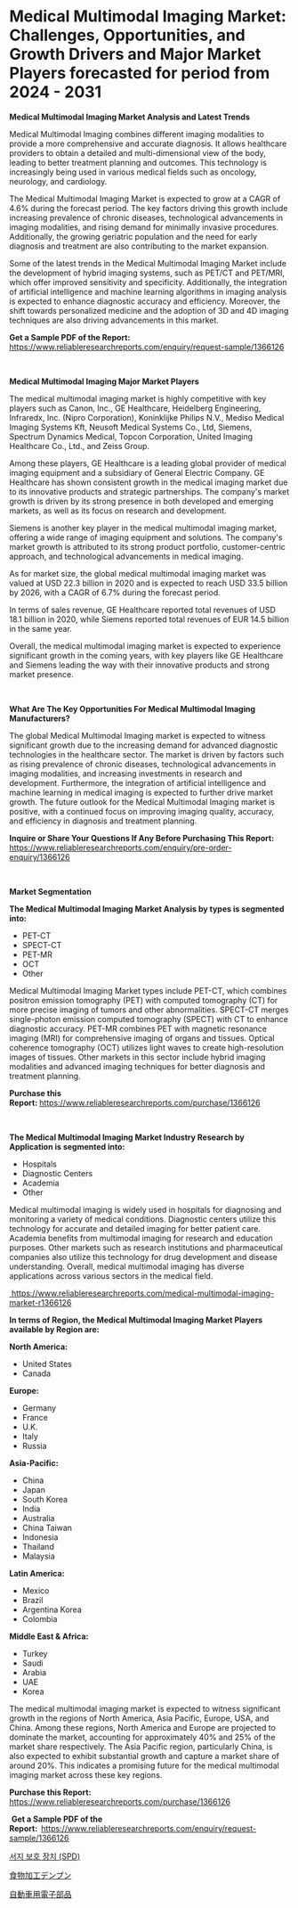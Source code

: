 <p><h1>Medical Multimodal Imaging Market: Challenges, Opportunities, and Growth Drivers and Major Market Players forecasted for period from 2024 - 2031</h1></p><p><strong>Medical Multimodal Imaging Market Analysis and Latest Trends</strong></p>
<p><p> Medical Multimodal Imaging combines different imaging modalities to provide a more comprehensive and accurate diagnosis. It allows healthcare providers to obtain a detailed and multi-dimensional view of the body, leading to better treatment planning and outcomes. This technology is increasingly being used in various medical fields such as oncology, neurology, and cardiology.</p><p>The Medical Multimodal Imaging Market is expected to grow at a CAGR of 4.6% during the forecast period. The key factors driving this growth include increasing prevalence of chronic diseases, technological advancements in imaging modalities, and rising demand for minimally invasive procedures. Additionally, the growing geriatric population and the need for early diagnosis and treatment are also contributing to the market expansion.</p><p>Some of the latest trends in the Medical Multimodal Imaging Market include the development of hybrid imaging systems, such as PET/CT and PET/MRI, which offer improved sensitivity and specificity. Additionally, the integration of artificial intelligence and machine learning algorithms in imaging analysis is expected to enhance diagnostic accuracy and efficiency. Moreover, the shift towards personalized medicine and the adoption of 3D and 4D imaging techniques are also driving advancements in this market.</p></p>
<p><strong>Get a Sample PDF of the Report:&nbsp;</strong> <a href="https://www.reliableresearchreports.com/enquiry/request-sample/1366126">https://www.reliableresearchreports.com/enquiry/request-sample/1366126</a></p>
<p>&nbsp;</p>
<p><strong>Medical Multimodal Imaging Major Market Players</strong></p>
<p><p>The medical multimodal imaging market is highly competitive with key players such as Canon, Inc., GE Healthcare, Heidelberg Engineering, Infraredx, Inc. (Nipro Corporation), Koninklijke Philips N.V., Mediso Medical Imaging Systems Kft, Neusoft Medical Systems Co., Ltd, Siemens, Spectrum Dynamics Medical, Topcon Corporation, United Imaging Healthcare Co., Ltd., and Zeiss Group.</p><p>Among these players, GE Healthcare is a leading global provider of medical imaging equipment and a subsidiary of General Electric Company. GE Healthcare has shown consistent growth in the medical imaging market due to its innovative products and strategic partnerships. The company's market growth is driven by its strong presence in both developed and emerging markets, as well as its focus on research and development.</p><p>Siemens is another key player in the medical multimodal imaging market, offering a wide range of imaging equipment and solutions. The company's market growth is attributed to its strong product portfolio, customer-centric approach, and technological advancements in medical imaging.</p><p>As for market size, the global medical multimodal imaging market was valued at USD 22.3 billion in 2020 and is expected to reach USD 33.5 billion by 2026, with a CAGR of 6.7% during the forecast period.</p><p>In terms of sales revenue, GE Healthcare reported total revenues of USD 18.1 billion in 2020, while Siemens reported total revenues of EUR 14.5 billion in the same year.</p><p>Overall, the medical multimodal imaging market is expected to experience significant growth in the coming years, with key players like GE Healthcare and Siemens leading the way with their innovative products and strong market presence.</p></p>
<p>&nbsp;</p>
<p><strong>What Are The Key Opportunities For Medical Multimodal Imaging Manufacturers?</strong></p>
<p><p>The global Medical Multimodal Imaging market is expected to witness significant growth due to the increasing demand for advanced diagnostic technologies in the healthcare sector. The market is driven by factors such as rising prevalence of chronic diseases, technological advancements in imaging modalities, and increasing investments in research and development. Furthermore, the integration of artificial intelligence and machine learning in medical imaging is expected to further drive market growth. The future outlook for the Medical Multimodal Imaging market is positive, with a continued focus on improving imaging quality, accuracy, and efficiency in diagnosis and treatment planning.</p></p>
<p><strong>Inquire or Share Your Questions If Any Before Purchasing This Report:</strong> <a href="https://www.reliableresearchreports.com/enquiry/pre-order-enquiry/1366126">https://www.reliableresearchreports.com/enquiry/pre-order-enquiry/1366126</a></p>
<p>&nbsp;</p>
<p><strong>Market Segmentation</strong></p>
<p><strong>The Medical Multimodal Imaging Market Analysis by types is segmented into:</strong></p>
<p><ul><li>PET-CT</li><li>SPECT-CT</li><li>PET-MR</li><li>OCT</li><li>Other</li></ul></p>
<p><p>Medical Multimodal Imaging Market types include PET-CT, which combines positron emission tomography (PET) with computed tomography (CT) for more precise imaging of tumors and other abnormalities. SPECT-CT merges single-photon emission computed tomography (SPECT) with CT to enhance diagnostic accuracy. PET-MR combines PET with magnetic resonance imaging (MRI) for comprehensive imaging of organs and tissues. Optical coherence tomography (OCT) utilizes light waves to create high-resolution images of tissues. Other markets in this sector include hybrid imaging modalities and advanced imaging techniques for better diagnosis and treatment planning.</p></p>
<p><strong>Purchase this Report:&nbsp;</strong><a href="https://www.reliableresearchreports.com/purchase/1366126">https://www.reliableresearchreports.com/purchase/1366126</a></p>
<p>&nbsp;</p>
<p><strong>The Medical Multimodal Imaging Market Industry Research by Application is segmented into:</strong></p>
<p><ul><li>Hospitals</li><li>Diagnostic Centers</li><li>Academia</li><li>Other</li></ul></p>
<p><p>Medical multimodal imaging is widely used in hospitals for diagnosing and monitoring a variety of medical conditions. Diagnostic centers utilize this technology for accurate and detailed imaging for better patient care. Academia benefits from multimodal imaging for research and education purposes. Other markets such as research institutions and pharmaceutical companies also utilize this technology for drug development and disease understanding. Overall, medical multimodal imaging has diverse applications across various sectors in the medical field.</p></p>
<p><a href="https://www.reliableresearchreports.com/medical-multimodal-imaging-market-r1366126">&nbsp;https://www.reliableresearchreports.com/medical-multimodal-imaging-market-r1366126</a></p>
<p><strong>In terms of Region, the Medical Multimodal Imaging Market Players available by Region are:</strong></p>
<p>
    <p> <strong> North America: </strong>
        <ul>
            <li>United States</li>
            <li>Canada</li>
        </ul>
        </p> 
    <p> <strong> Europe: </strong>
        <ul>
            <li>Germany</li>
            <li>France</li>
            <li>U.K.</li>
            <li>Italy</li>
            <li>Russia</li>
        </ul>
        </p> 
    <p> <strong> Asia-Pacific: </strong>
        <ul>
            <li>China</li>
            <li>Japan</li>
            <li>South Korea</li>
            <li>India</li>
            <li>Australia</li>
            <li>China Taiwan</li>
            <li>Indonesia</li>
            <li>Thailand</li>
            <li>Malaysia</li>
        </ul>
        </p> 
    <p> <strong> Latin America: </strong>
        <ul>
            <li>Mexico</li>
            <li>Brazil</li>
            <li>Argentina Korea</li>
            <li>Colombia</li>
        </ul>
        </p> 
    <p> <strong> Middle East & Africa: </strong>
        <ul>
            <li>Turkey</li>
            <li>Saudi</li>
            <li>Arabia</li>
            <li>UAE</li>
            <li>Korea</li>
        </ul>
    </p>
    </p>
<p><p>The medical multimodal imaging market is expected to witness significant growth in the regions of North America, Asia Pacific, Europe, USA, and China. Among these regions, North America and Europe are projected to dominate the market, accounting for approximately 40% and 25% of the market share respectively. The Asia Pacific region, particularly China, is also expected to exhibit substantial growth and capture a market share of around 20%. This indicates a promising future for the medical multimodal imaging market across these key regions.</p></p>
<p><strong>Purchase this Report: </strong><a href="https://www.reliableresearchreports.com/purchase/1366126">https://www.reliableresearchreports.com/purchase/1366126</a></p>
<p>&nbsp;<strong>Get a Sample PDF of the Report:&nbsp;&nbsp;</strong><a href="https://www.reliableresearchreports.com/enquiry/request-sample/1366126">https://www.reliableresearchreports.com/enquiry/request-sample/1366126</a></p>
<p><strong></strong></p>
<p><p><a href="https://medium.com/@lolitanader1/%EC%84%9C%EC%A7%80-%EB%B3%B4%ED%98%B8-%EC%9E%A5%EC%B9%98-spd-%EC%8B%9C%EC%9E%A5%EC%9D%80-%EC%8B%9C%EC%9E%A5-%EC%A0%90%EC%9C%A0%EC%9C%A8-%EC%8B%9C%EC%9E%A5-%EB%8F%99%ED%96%A5-%EB%B0%8F-%EC%8B%9C%EC%9E%A5-%EC%84%B1%EC%9E%A5%EC%97%90-%EA%B4%80%ED%95%9C-%EC%A0%95%EB%B3%B4%EB%A5%BC-%EC%A0%9C%EA%B3%B5%ED%95%A9%EB%8B%88%EB%8B%A4-3623c29e767a">서지 보호 장치 (SPD)</a></p><p><a href="https://medium.com/@raymanta28/%E9%A3%9F%E4%BA%8B%E4%BF%AE%E6%AD%A3%E3%81%A7%E5%A4%89%E6%9B%B4%E3%81%95%E3%82%8C%E3%81%9F%E3%81%A7%E3%82%93%E3%81%B7%E3%82%93%E5%B8%82%E5%A0%B4%E3%81%AE%E5%88%86%E6%9E%90-%E3%82%B0%E3%83%AD%E3%83%BC%E3%83%90%E3%83%AB%E6%A5%AD%E7%95%8C%E3%81%AE%E8%A6%8B%E9%80%9A%E3%81%97%E3%81%A8%E4%BA%88%E6%B8%AC-2024%E5%B9%B4%E3%81%8B%E3%82%892031%E5%B9%B4-bbd7b53fff82">食物加工デンプン</a></p><p><a href="https://medium.com/@jacksonmith1931/%E8%87%AA%E5%8B%95%E8%BB%8A%E9%9B%BB%E5%AD%90%E9%83%A8%E5%93%81%E5%B8%82%E5%A0%B4-%E3%82%BF%E3%82%A4%E3%83%97-%E3%82%A2%E3%83%97%E3%83%AA%E3%82%B1%E3%83%BC%E3%82%B7%E3%83%A7%E3%83%B3-%E3%81%8A%E3%82%88%E3%81%B3%E5%9C%B0%E7%90%86%E3%81%AB%E3%82%88%E3%82%8B%E5%8C%85%E6%8B%AC%E7%9A%84%E8%A9%95%E4%BE%A1-2610fc28d3dc">自動車用電子部品</a></p></p>